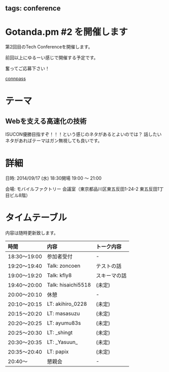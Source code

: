 tags: conference
---
# Gotanda.pm #2 を開催します

第2回目のTech Conferenceを開催します。

前回以上にゆるーい感じで開催する予定です。

奮ってご応募下さい！

[connpass](http://gotanda-pm.connpass.com/event/8404/)

# テーマ

## Webを支える高速化の技術

ISUCON優勝目指すぞ！！！という感じのネタがあるとよいのでは？
話したいネタがあればテーマはガン無視しても良いです。

# 詳細

日時: 2014/09/17 (水) 18:30開場 19:00 〜 21:00

会場: モバイルファクトリー 会議室（東京都品川区東五反田1-24-2 東五反田1丁目ビル8階）

# タイムテーブル

内容は随時更新致します。

| 時間         | 内容                 | トーク内容                                     |
|:-------------|:---------------------|:-----------------------------------------------|
| 18:30〜19:00 | 参加者受付           | -                                              |
| 19:20〜19:40 | Talk: zoncoen        | テストの話                                     |
| 19:00〜19:20 | Talk: kfly8          | スキーマの話                                   |
| 19:40〜20:00 | Talk: hisaichi5518   | (未定)                                         |
| 20:00〜20:10 | 休憩                 | -                                              |
| 20:10〜20:15 | LT: akihiro_0228     | (未定)                                         |
| 20:15〜20:20 | LT: masasuzu         | (未定)                                         |
| 20:20〜20:25 | LT: ayumu83s         | (未定)                                         |
| 20:25〜20:30 | LT: _shingt          | (未定)                                         |
| 20:30〜20:35 | LT: \_Yasuun\_       | (未定)                                         |
| 20:35〜20:40 | LT: papix            | (未定)                                         |
| 20:40〜      | 懇親会               | -                                              |

